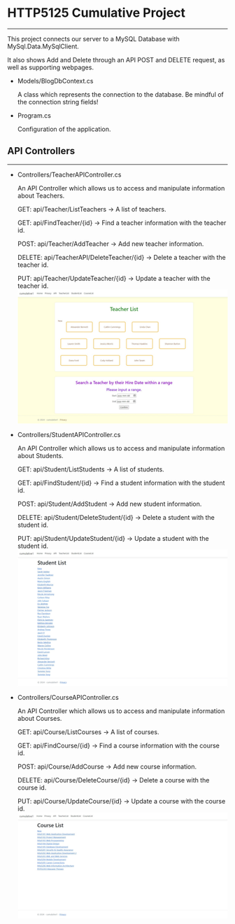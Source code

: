 # HTTP5125 Cumulative Project

---

This project connects our server to a MySQL Database with MySql.Data.MySqlClient.

It also shows Add and Delete through an API POST and DELETE request, as well as supporting webpages.

- Models/BlogDbContext.cs

  A class which represents the connection to the database. Be mindful of the connection string fields!

- Program.cs

  Configuration of the application.

## API Controllers

---

- Controllers/TeacherAPIController.cs

  An API Controller which allows us to access and manipulate information about Teachers.

  GET: api/Teacher/ListTeachers -> A list of teachers.

  GET: api/FindTeacher/{id} -> Find a teacher information with the teacher id.

  POST: api/Teacher/AddTeacher -> Add new teacher information.

  DELETE: api/TeacherAPI/DeleteTeacher/{id} -> Delete a teacher with the teacher id.

  PUT: api/Teacher/UpdateTeacher/{id} -> Update a teacher with the teacher id.
  ![Teacher List Page](image/teacher.jpeg)

- Controllers/StudentAPIController.cs

  An API Controller which allows us to access and manipulate information about Students.

  GET: api/Student/ListStudents -> A list of students.

  GET: api/FindStudent/{id} -> Find a student information with the student id.

  POST: api/Student/AddStudent -> Add new student information.

  DELETE: api/Student/DeleteStudent/{id} -> Delete a student with the student id.

  PUT: api/Student/UpdateStudent/{id} -> Update a student with the student id.
  ![Student List Page](image/student.jpeg)

- Controllers/CourseAPIController.cs

  An API Controller which allows us to access and manipulate information about Courses.

  GET: api/Course/ListCourses -> A list of courses.

  GET: api/FindCourse/{id} -> Find a course information with the course id.

  POST: api/Course/AddCourse -> Add new course information.

  DELETE: api/Course/DeleteCourse/{id} -> Delete a course with the course id.

  PUT: api/Course/UpdateCourse/{id} -> Update a course with the course id.
  ![Course List Page](image/course.jpeg)
